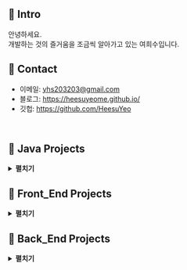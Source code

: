## :pushpin: Intro
안녕하세요.<br>
개발하는 것의 즐거움을 조금씩 알아가고 있는 여희수입니다.<br>

## :pushpin: Contact
- 이메일: yhs203203@gmail.com
- 블로그: https://heesuyeome.github.io/
- 깃헙: https://github.com/HeesuYeo
</br>

## :pushpin: Java Projects
<details>
<summary><b>펼치기</b></summary>
<div markdown="1">
  
### [맘스터치 키오스크 & 관리자 페이지](https://github.com/HeesuYeo/Momstouch_Kiosk)    
>기술 스택:  
>Java 17 / Oracle DataBase  
>  
>[프로젝트 상세 설명](https://github.com/HeesuYeo/Momstouch_Kiosk) 참고

</details>

## :pushpin: Front_End Projects
<details>
<summary><b>펼치기</b></summary>
<div markdown="1">
  
</details>

## :pushpin: Back_End Projects

<details>
<summary><b>펼치기</b></summary>
<div markdown="1">

### Concert Connect](https://github.com/HeesuYeo/Fin_project)  
>  
>[프로젝트 상세 설명](https://github.com/HeesuYeo/Fin_project) 참고

</details>
